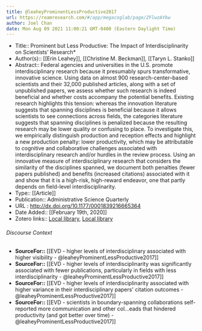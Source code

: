 ```yaml
---
title: @leaheyProminentLessProductive2017
url: https://roamresearch.com/#/app/megacoglab/page/ZFlwzAYkw
author: Joel Chan
date: Mon Aug 09 2021 11:00:21 GMT-0400 (Eastern Daylight Time)
---
```


- Title:: Prominent but Less Productive: The Impact of Interdisciplinarity on Scientists’ Research*
- Author(s):: [[Erin Leahey]], [[Christine M. Beckman]], [[Taryn L. Stanko]]
- Abstract:: Federal agencies and universities in the U.S. promote interdisciplinary research because it presumably spurs transformative, innovative science. Using data on almost 900 research-center–based scientists and their 32,000 published articles, along with a set of unpublished papers, we assess whether such research is indeed beneficial and whether costs accompany the potential benefits. Existing research highlights this tension: whereas the innovation literature suggests that spanning disciplines is beneficial because it allows scientists to see connections across fields, the categories literature suggests that spanning disciplines is penalized because the resulting research may be lower quality or confusing to place. To investigate this, we empirically distinguish production and reception effects and highlight a new production penalty: lower productivity, which may be attributable to cognitive and collaborative challenges associated with interdisciplinary research and/or hurdles in the review process. Using an innovative measure of interdisciplinary research that considers the similarity of the disciplines spanned, we document both penalties (fewer papers published) and benefits (increased citations) associated with it and show that it is a high-risk, high-reward endeavor, one that partly depends on field-level interdisciplinarity.
- Type:: [[Article]]
- Publication:: Administrative Science Quarterly
- URL : http://dx.doi.org/10.1177/0001839216665364
- Date Added:: [[February 19th, 2020]]
- Zotero links:: [Local library](zotero://select/groups/2451508/items/GEPW9DVQ), [Local library](https://www.zotero.org/groups/2451508/items/GEPW9DVQ)

###### Discourse Context

- **SourceFor::** [[EVD - higher levels of interdisciplinary associated with higher visibility - @leaheyProminentLessProductive2017]]
- **SourceFor::** [[EVD - higher levels of interdisciplinarity was significantly associated with fewer publications, particularly in fields with less interdisciplinarity - @leaheyProminentLessProductive2017]]
- **SourceFor::** [[EVD - higher levels of interdisciplinarity associated with higher variance in their interdisciplinary papers' citation outcomes - @leaheyProminentLessProductive2017]]
- **SourceFor::** [[EVD - scientists in boundary-spanning collaborations self-reported more communication and other col...eads that hindered productivity (and got better over time) - @leaheyProminentLessProductive2017]]
